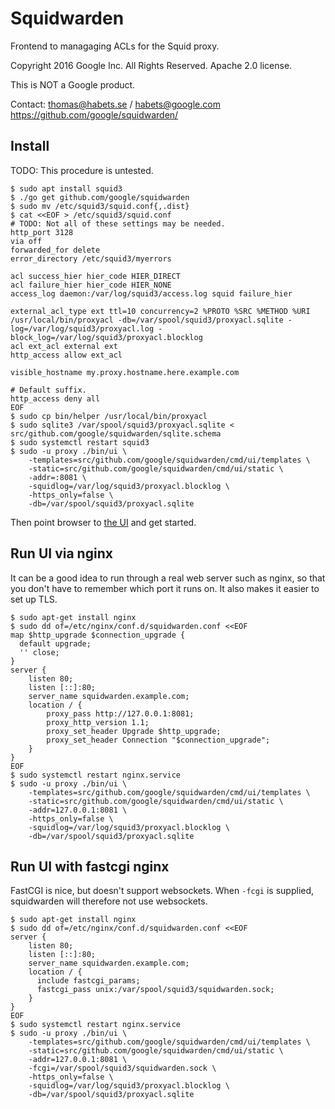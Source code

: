 # Squidwarden

Frontend to managaging ACLs for the Squid proxy.

Copyright 2016 Google Inc. All Rights Reserved.
Apache 2.0 license.

This is NOT a Google product.

Contact: thomas@habets.se / habets@google.com
https://github.com/google/squidwarden/

## Install

TODO: This procedure is untested.

```
$ sudo apt install squid3
$ ./go get github.com/google/squidwarden
$ sudo mv /etc/squid3/squid.conf{,.dist}
$ cat <<EOF > /etc/squid3/squid.conf
# TODO: Not all of these settings may be needed.
http_port 3128
via off
forwarded_for delete
error_directory /etc/squid3/myerrors

acl success_hier hier_code HIER_DIRECT
acl failure_hier hier_code HIER_NONE
access_log daemon:/var/log/squid3/access.log squid failure_hier

external_acl_type ext ttl=10 concurrency=2 %PROTO %SRC %METHOD %URI /usr/local/bin/proxyacl -db=/var/spool/squid3/proxyacl.sqlite -log=/var/log/squid3/proxyacl.log -block_log=/var/log/squid3/proxyacl.blocklog
acl ext_acl external ext
http_access allow ext_acl

visible_hostname my.proxy.hostname.here.example.com

# Default suffix.
http_access deny all
EOF
$ sudo cp bin/helper /usr/local/bin/proxyacl
$ sudo sqlite3 /var/spool/squid3/proxyacl.sqlite < src/github.com/google/squidwarden/sqlite.schema
$ sudo systemctl restart squid3
$ sudo -u proxy ./bin/ui \
    -templates=src/github.com/google/squidwarden/cmd/ui/templates \
    -static=src/github.com/google/squidwarden/cmd/ui/static \
    -addr=:8081 \
    -squidlog=/var/log/squid3/proxyacl.blocklog \
    -https_only=false \
    -db=/var/spool/squid3/proxyacl.sqlite
```

Then point browser to [the UI](http://localhost:8081/) and get started.

## Run UI via nginx

It can be a good idea to run through a real web server such as nginx,
so that you don't have to remember which port it runs on. It also makes
it easier to set up TLS.

```
$ sudo apt-get install nginx
$ sudo dd of=/etc/nginx/conf.d/squidwarden.conf <<EOF
map $http_upgrade $connection_upgrade {
  default upgrade;
  '' close;
}
server {
    listen 80;
    listen [::]:80;
    server_name squidwarden.example.com;
    location / {
        proxy_pass http://127.0.0.1:8081;
        proxy_http_version 1.1;
        proxy_set_header Upgrade $http_upgrade;
        proxy_set_header Connection "$connection_upgrade";
    }
}
EOF
$ sudo systemctl restart nginx.service
$ sudo -u proxy ./bin/ui \
    -templates=src/github.com/google/squidwarden/cmd/ui/templates \
    -static=src/github.com/google/squidwarden/cmd/ui/static \
    -addr=127.0.0.1:8081 \
    -https_only=false \
    -squidlog=/var/log/squid3/proxyacl.blocklog \
    -db=/var/spool/squid3/proxyacl.sqlite
```

## Run UI with fastcgi nginx

FastCGI is nice, but doesn't support websockets. When `-fcgi` is
supplied, squidwarden will therefore not use websockets.

```
$ sudo apt-get install nginx
$ sudo dd of=/etc/nginx/conf.d/squidwarden.conf <<EOF
server {
    listen 80;
    listen [::]:80;
    server_name squidwarden.example.com;
    location / {
      include fastcgi_params;
      fastcgi_pass unix:/var/spool/squid3/squidwarden.sock;
    }
}
EOF
$ sudo systemctl restart nginx.service
$ sudo -u proxy ./bin/ui \
    -templates=src/github.com/google/squidwarden/cmd/ui/templates \
    -static=src/github.com/google/squidwarden/cmd/ui/static \
    -addr=127.0.0.1:8081 \
    -fcgi=/var/spool/squid3/squidwarden.sock \
    -https_only=false \
    -squidlog=/var/log/squid3/proxyacl.blocklog \
    -db=/var/spool/squid3/proxyacl.sqlite
```
